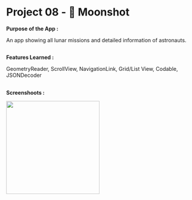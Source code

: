 # Project 08 - 🚀 Moonshot

**Purpose of the App :**

An app showing all lunar missions and detailed information of astronauts.

##

**Features Learned :**

GeometryReader, ScrollView, NavigationLink, Grid/List View, Codable, JSONDecoder

##

**Screenshoots :**

<img src="screenshot/screenshot1.gif" width="250"/>
